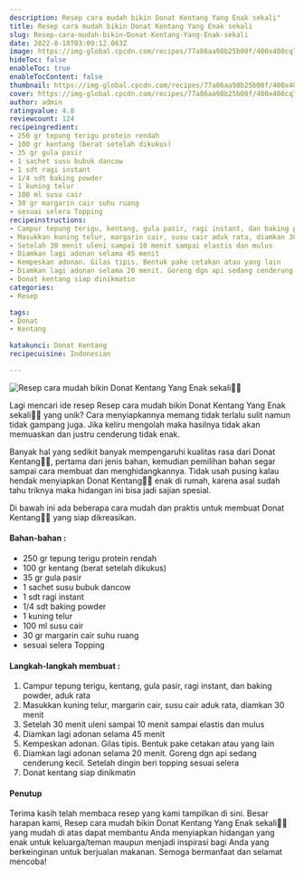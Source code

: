 ```yaml
---
description: Resep cara mudah bikin Donat Kentang Yang Enak sekali"
title: Resep cara mudah bikin Donat Kentang Yang Enak sekali
slug: Resep-cara-mudah-bikin-Donat-Kentang-Yang-Enak-sekali
date: 2022-8-18T03:09:12.063Z
image: https://img-global.cpcdn.com/recipes/77a86aa98b25b00f/400x400cq70/photo.jpg
hideToc: false
enableToc: true
enableTocContent: false
thumbnail: https://img-global.cpcdn.com/recipes/77a86aa98b25b00f/400x400cq70/photo.jpg
cover: https://img-global.cpcdn.com/recipes/77a86aa98b25b00f/400x400cq70/photo.jpg
author: admin
ratingvalue: 4.8
reviewcount: 124
recipeingredient:
- 250 gr tepung terigu protein rendah
- 100 gr kentang (berat setelah dikukus)
- 35 gr gula pasir
- 1 sachet susu bubuk dancow
- 1 sdt ragi instant
- 1/4 sdt baking powder
- 1 kuning telur
- 100 ml susu cair
- 30 gr margarin cair suhu ruang
- sesuai selera Topping
recipeinstructions:
- Campur tepung terigu, kentang, gula pasir, ragi instant, dan baking powder, aduk rata
- Masukkan kuning telur, margarin cair, susu cair aduk rata, diamkan 30 menit
- Setelah 30 menit uleni sampai 10 menit sampai elastis dan mulus
- Diamkan lagi adonan selama 45 menit
- Kempeskan adonan. Gilas tipis. Bentuk pake cetakan atau yang lain
- Diamkan lagi adonan selama 20 menit. Goreng dgn api sedang cenderung kecil. Setelah dingin beri topping sesuai selera
- Donat kentang siap dinikmatin
categories:
- Resep

tags:
- Donat
- Kentang

katakunci: Donat Kentang
recipecuisine: Indonesian

---
```


![Resep cara mudah bikin Donat Kentang Yang Enak sekali👩‍🍳](https://img-global.cpcdn.com/recipes/77a86aa98b25b00f/400x400cq70/photo.jpg)

Lagi mencari ide resep Resep cara mudah bikin Donat Kentang Yang Enak sekali👩‍🍳 yang unik? Cara menyiapkannya memang tidak terlalu sulit namun tidak gampang juga. Jika keliru mengolah maka hasilnya tidak akan memuaskan dan justru cenderung tidak enak.

Banyak hal yang sedikit banyak mempengaruhi kualitas rasa dari Donat Kentang👩‍🍳, pertama dari jenis bahan, kemudian pemilihan bahan segar sampai cara membuat dan menghidangkannya. Tidak usah pusing kalau hendak menyiapkan Donat Kentang👩‍🍳 enak di rumah, karena asal sudah tahu triknya maka hidangan ini bisa jadi sajian spesial.

Di bawah ini ada beberapa cara mudah dan praktis untuk membuat Donat Kentang👩‍🍳 yang siap dikreasikan.

<!--inarticleads1-->

#### Bahan-bahan :

- 250 gr tepung terigu protein rendah
- 100 gr kentang (berat setelah dikukus)
- 35 gr gula pasir
- 1 sachet susu bubuk dancow
- 1 sdt ragi instant
- 1/4 sdt baking powder
- 1 kuning telur
- 100 ml susu cair
- 30 gr margarin cair suhu ruang
- sesuai selera Topping

<!--inarticleads2-->

#### Langkah-langkah membuat :

1. Campur tepung terigu, kentang, gula pasir, ragi instant, dan baking powder, aduk rata
1. Masukkan kuning telur, margarin cair, susu cair aduk rata, diamkan 30 menit
1. Setelah 30 menit uleni sampai 10 menit sampai elastis dan mulus
1. Diamkan lagi adonan selama 45 menit
1. Kempeskan adonan. Gilas tipis. Bentuk pake cetakan atau yang lain
1. Diamkan lagi adonan selama 20 menit. Goreng dgn api sedang cenderung kecil. Setelah dingin beri topping sesuai selera
1. Donat kentang siap dinikmatin

#### Penutup

Terima kasih telah membaca resep yang kami tampilkan di sini. Besar harapan kami, Resep cara mudah bikin Donat Kentang Yang Enak sekali👩‍🍳 yang mudah di atas dapat membantu Anda menyiapkan hidangan yang enak untuk keluarga/teman maupun menjadi inspirasi bagi Anda yang berkeinginan untuk berjualan makanan. Semoga bermanfaat dan selamat mencoba!